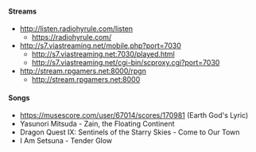 #### Streams

- http://listen.radiohyrule.com/listen
  - https://radiohyrule.com/
- http://s7.viastreaming.net/mobile.php?port=7030
  - http://s7.viastreaming.net:7030/played.html
  - http://s7.viastreaming.net/cgi-bin/scproxy.cgi?port=7030
- http://stream.rpgamers.net:8000/rpgn
  - http://stream.rpgamers.net:8000

#### Songs
- https://musescore.com/user/67014/scores/170981 (Earth God's Lyric)
- Yasunori Mitsuda - Zain, the Floating Continent
- Dragon Quest IX: Sentinels of the Starry Skies - Come to Our Town
- I Am Setsuna - Tender Glow
